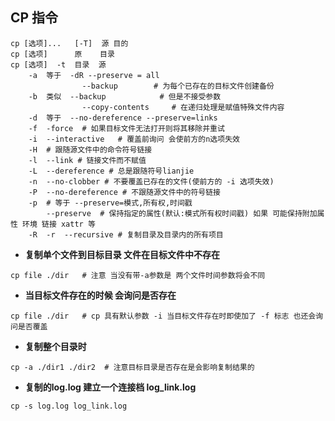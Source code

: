 ## CP 指令

```shell
cp [选项]...   [-T]  源 目的
cp [选项]  	 原    目录
cp [选项]  -t	 目录  源
	-a	等于	-dR --preserve = all
				--backup	 	# 为每个已存在的目标文件创建备份
	-b	类似	--backup			# 但是不接受参数
				--copy-contents 	# 在递归处理是赋值特殊文件内容
	-d	等于	--no-dereference --preserve=links
	-f	-force	# 如果目标文件无法打开则将其移除并重试
	-i	--interactive	# 覆盖前询问 会使前方的n选项失效
	-H	# 跟随源文件中的命令符号链接
	-l	--link # 链接文件而不赋值
	-L	--dereference # 总是跟随符号lianjie
	-n	--no-clobber # 不要覆盖已存在的文件(使前方的 -i 选项失效)
	-P	--no-dereference # 不跟随源文件中的符号链接
	-p	# 等于 --preserve=模式,所有权,时间戳
		--preserve	# 保持指定的属性(默认:模式所有权时间戳) 如果 可能保持附加属性 环境 链接 xattr 等
	-R	-r	--recursive # 复制目录及目录内的所有项目
```

- **复制单个文件到目标目录 文件在目标文件中不存在**

```shell
cp file ./dir	# 注意 当没有带-a参数是 两个文件时间参数将会不同
```

- **当目标文件存在的时候 会询问是否存在**

```shell
cp file ./dir	# cp 具有默认参数 -i 当目标文件存在时即使加了 -f 标志 也还会询问是否覆盖
```

- **复制整个目录时**

```shell
cp -a ./dir1 ./dir2  # 注意目标目录是否存在是会影响复制结果的
```

- **复制的log.log 建立一个连接档 log_link.log**

```shell
cp -s log.log log_link.log
```

